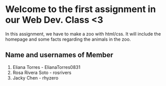 # Welcome to the first assignment in our Web Dev. Class <3

In this assignment, we have to make a zoo with html/css. It will include the homepage and some facts regarding the animals in the zoo.

## Name and usernames of Member
1) Eliana Torres - ElianaTorres0831
2) Rosa Rivera Soto - rosrivers 
3) Jacky Chen - rhyzero
